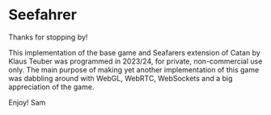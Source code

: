 # Seefahrer

Thanks for stopping by!

This implementation of the base game and Seafarers extension of Catan by Klaus Teuber was programmed in 2023/24, for private, non-commercial use only.
The main purpose of making yet another implementation of this game was dabbling around with WebGL, WebRTC, WebSockets and a big appreciation of the game.

Enjoy! Sam
